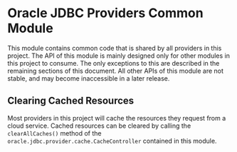 # Oracle JDBC Providers Common Module
This module contains common code that is shared by all providers in this 
project. The API of this module is mainly designed only for other modules
in this project to consume. The only exceptions to this are described in the
remaining sections of this document. All other APIs of this module are not
stable, and may become inaccessible in a later release.

## Clearing Cached Resources 
Most providers in this project will cache the resources they request from a
cloud service. Cached resources can be cleared by calling the
`clearAllCaches()` method of the  `oracle.jdbc.provider.cache.CacheController`
contained in this module.

